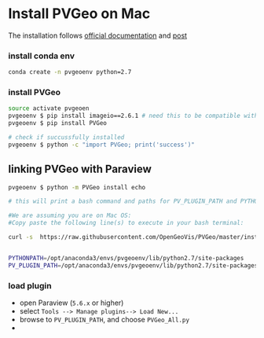 # Install PVGeo on Mac

The installation follows [official documentation](http://pvgeo.org/overview/getting-started.html) and [post](https://www.linkedin.com/pulse/paraview-pvgeo-plugins-howto-alexey-pechnikov/)

### install conda env

```bash
conda create -n pvgeoenv python=2.7
```

### install PVGeo

```bash
source activate pvgeoen
pvgeoenv $ pip install imageio==2.6.1 # need this to be compatible with PVGeo
pvgeoenv $ pip install PVGeo

# check if succussfully installed
pvgeoenv $ python -c "import PVGeo; print('success')"
```

## linking PVGeo with Paraview

```bash
pvgeoenv $ python -m PVGeo install echo

# this will print a bash command and paths for PV_PLUGIN_PATH and PYTHONPATH

#We are assuming you are on Mac OS:
#Copy paste the following line(s) to execute in your bash terminal:

curl -s  https://raw.githubusercontent.com/OpenGeoVis/PVGeo/master/installMac.sh | sh -s /opt/anaconda3/envs/pvgeoenv/lib/python2.7/site-packages


PYTHONPATH=/opt/anaconda3/envs/pvgeoenv/lib/python2.7/site-packages
PV_PLUGIN_PATH=/opt/anaconda3/envs/pvgeoenv/lib/python2.7/site-packages/PVPlugins
```

### load plugin

- open Paraview (`5.6.x` or higher)
- select `Tools --> Manage plugins--> Load New...`
- browse to `PV_PLUGIN_PATH`, and choose `PVGeo_All.py`
- 